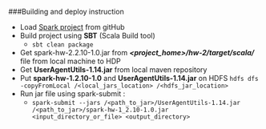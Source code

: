 ###Building and deploy instruction

*  Load [Spark project](https://github.com/ltv12/spark) from gitHub
*  Build project using **SBT** (Scala Build tool)
    * ``` sbt clean package ```
* Get spark-hw-2.2.10-1.0.jar from ***<project_home>/hw-2/target/scala/*** file from local machine to HDP
* Get **UserAgentUtils-1.14.jar** from local maven repository
*  Put **spark-hw-1.2.10-1.0** and **UserAgentUtils-1.14.jar** on HDFS 
     ``` hdfs dfs -copyFromLocal /<local_jars_location> /<hdfs_jar_location> ```
*  Run jar file using spark-submit : 
    * ``` spark-submit --jars /<path_to_jar>/UserAgentUtils-1.14.jar /<path_to_jar>/spark-hw-1_2.10-1.0.jar <input_directory_or_file> <output_directory> ```
